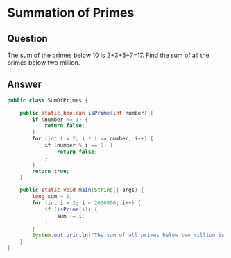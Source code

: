 # Summation of Primes

## Question
The sum of the primes below 10 is 2+3+5+7=17.
Find the sum of all the primes below two million.

## Answer
``` java
public class SumOfPrimes {

    public static boolean isPrime(int number) {
        if (number <= 1) {
            return false;
        }
        for (int i = 2; i * i <= number; i++) {
            if (number % i == 0) {
                return false;
            }
        }
        return true;
    }

    public static void main(String[] args) {
        long sum = 0;
        for (int i = 2; i < 2000000; i++) {
            if (isPrime(i)) {
                sum += i;
            }
        }
        System.out.println("The sum of all primes below two million is: " + sum);
    }
}
```
